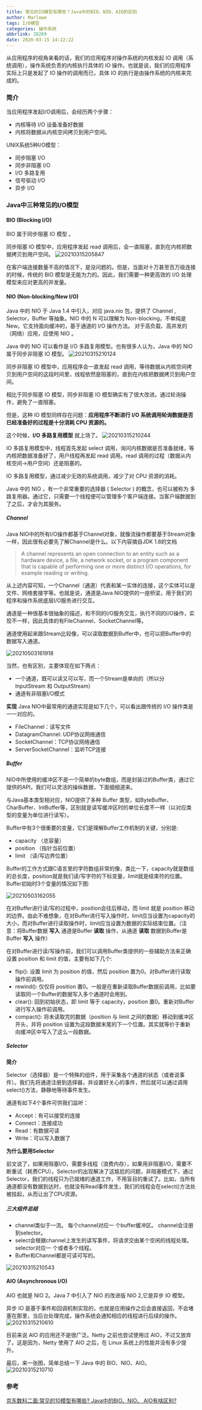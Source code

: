 ```yaml
---
title: 常见的IO模型有哪些？Java中的BIO，NIO，AIO的区别
author: Marlowe
tags: I/O模型
categories: 操作系统
abbrlink: 28269
date: 2020-03-15 14:22:22
---
```

从应用程序的视角来看的话，我们的应用程序对操作系统的内核发起 IO 调用（系统调用），操作系统负责的内核执行具体的 IO 操作。也就是说，我们的应用程序实际上只是发起了 IO 操作的调用而已，具体 IO 的执行是由操作系统的内核来完成的。
<!--more-->

### 简介

当应用程序发起I/O调用后，会经历两个步骤：
* 内核等待 I/O 设备准备好数据
* 内核将数据从内核空间拷贝到用户空间。

UNIX系统5种I/O模型：
* 同步阻塞 I/O
* 同步非阻塞 I/O
* I/O 多路复用
* 信号驱动 I/O 
* 异步 I/O

### Java中三种常见的I/O模型
#### BIO (Blocking I/O)
BIO 属于同步阻塞 IO 模型 。

同步阻塞 IO 模型中，应用程序发起 read 调用后，会一直阻塞，直到在内核把数据拷贝到用户空间。
![20210315205847](http://marlowe.oss-cn-beijing.aliyuncs.com/img/20210315205847.png)

在客户端连接数量不高的情况下，是没问题的。但是，当面对十万甚至百万级连接的时候，传统的 BIO 模型是无能为力的。因此，我们需要一种更高效的 I/O 处理模型来应对更高的并发量。

#### NIO (Non-blocking/New I/O)
Java 中的 NIO 于 Java 1.4 中引入，对应 java.nio 包，提供了 Channel , Selector，Buffer 等抽象。NIO 中的 N 可以理解为 Non-blocking，不单纯是 New。它支持面向缓冲的，基于通道的 I/O 操作方法。 对于高负载、高并发的（网络）应用，应使用 NIO 。

Java 中的 NIO 可以看作是 I/O 多路复用模型。也有很多人认为，Java 中的 NIO 属于同步非阻塞 IO 模型。
![20210315210124](http://marlowe.oss-cn-beijing.aliyuncs.com/img/20210315210124.png)

同步非阻塞 IO 模型中，应用程序会一直发起 read 调用，等待数据从内核空间拷贝到用户空间的这段时间里，线程依然是阻塞的，直到在内核把数据拷贝到用户空间。

相比于同步阻塞 IO 模型，同步非阻塞 IO 模型确实有了很大改进。通过轮询操作，避免了一直阻塞。

但是，这种 IO 模型同样存在问题：**应用程序不断进行 I/O 系统调用轮询数据是否已经准备好的过程是十分消耗 CPU 资源的。**

这个时候，**I/O 多路复用模型** 就上场了。
![20210315210244](http://marlowe.oss-cn-beijing.aliyuncs.com/img/20210315210244.png)

IO 多路复用模型中，线程首先发起 select 调用，询问内核数据是否准备就绪，等内核把数据准备好了，用户线程再发起 read 调用。read 调用的过程（数据从内核空间->用户空间）还是阻塞的。

IO 多路复用模型，通过减少无效的系统调用，减少了对 CPU 资源的消耗。

Java 中的 NIO ，有一个非常重要的选择器 ( Selector ) 的概念，也可以被称为 多路复用器。通过它，只需要一个线程便可以管理多个客户端连接。当客户端数据到了之后，才会为其服务。

##### Channel

Java NIO中的所有I/O操作都基于Channel对象，就像流操作都要基于Stream对象一样，因此很有必要先了解Channel是什么。以下内容摘自JDK 1.8的文档
> A channel represents an open connection to an entity such as a hardware device, a file, a network socket, or a program component that is capable of performing one or more distinct I/O operations, for example reading or writing.

从上述内容可知，一个Channel（通道）代表和某一实体的连接，这个实体可以是文件、网络套接字等。也就是说，通道是Java NIO提供的一座桥梁，用于我们的程序和操作系统底层I/O服务进行交互。

通道是一种很基本很抽象的描述，和不同的I/O服务交互，执行不同的I/O操作，实现不一样，因此具体的有FileChannel、SocketChannel等。

通道使用起来跟Stream比较像，可以读取数据到Buffer中，也可以把Buffer中的数据写入通道。

![20210503161918](http://marlowe.oss-cn-beijing.aliyuncs.com/img/20210503161918.png)

当然，也有区别，主要体现在如下两点：

* 一个通道，既可以读又可以写，而一个Stream是单向的（所以分 InputStream 和 OutputStream）
* 通道有非阻塞I/O模式

**实现**
Java NIO中最常用的通道实现是如下几个，可以看出跟传统的 I/O 操作类是一一对应的。

* FileChannel：读写文件
* DatagramChannel: UDP协议网络通信
* SocketChannel：TCP协议网络通信
* ServerSocketChannel：监听TCP连接


##### Buffer

NIO中所使用的缓冲区不是一个简单的byte数组，而是封装过的Buffer类，通过它提供的API，我们可以灵活的操纵数据，下面细细道来。

与Java基本类型相对应，NIO提供了多种 Buffer 类型，如ByteBuffer、CharBuffer、IntBuffer等，区别就是读写缓冲区时的单位长度不一样（以对应类型的变量为单位进行读写）。

Buffer中有3个很重要的变量，它们是理解Buffer工作机制的关键，分别是:

* capacity （总容量）
* position （指针当前位置）
* limit （读/写边界位置）

Buffer的工作方式跟C语言里的字符数组非常的像，类比一下，capacity就是数组的总长度，position就是我们读/写字符的下标变量，limit就是结束符的位置。Buffer初始时3个变量的情况如下图:

![20210503162055](http://marlowe.oss-cn-beijing.aliyuncs.com/img/20210503162055.png)

在对Buffer进行读/写的过程中，position会往后移动，而 limit 就是 position 移动的边界。由此不难想象，在对Buffer进行写入操作时，limit应当设置为capacity的大小，而对Buffer进行读取操作时，limit应当设置为数据的实际结束位置。（注意：将Buffer数据 **写入** 通道是Buffer **读取** 操作，从通道 **读取** 数据到Buffer是Buffer **写入** 操作）

在对Buffer进行读/写操作前，我们可以调用Buffer类提供的一些辅助方法来正确设置 position 和 limit 的值，主要有如下几个:
* flip(): 设置 limit 为 position 的值，然后 position 置为0。对Buffer进行读取操作前调用。
* rewind(): 仅仅将 position 置0。一般是在重新读取Buffer数据前调用，比如要读取同一个Buffer的数据写入多个通道时会用到。
* clear(): 回到初始状态，即 limit 等于 capacity，position 置0。重新对Buffer进行写入操作前调用。
* compact(): 将未读取完的数据（position 与 limit 之间的数据）移动到缓冲区开头，并将 position 设置为这段数据末尾的下一个位置。其实就等价于重新向缓冲区中写入了这么一段数据。

##### Selector
**简介**

Selector（选择器）是一个特殊的组件，用于采集各个通道的状态（或者说事件）。我们先将通道注册到选择器，并设置好关心的事件，然后就可以通过调用select()方法，静静地等待事件发生。

通道有如下4个事件可供我们监听：

* Accept：有可以接受的连接
* Connect：连接成功
* Read：有数据可读
* Write：可以写入数据了

**为什么要用Selector**

前文说了，如果用阻塞I/O，需要多线程（浪费内存），如果用非阻塞I/O，需要不断重试（耗费CPU）。Selector的出现解决了这尴尬的问题，非阻塞模式下，通过Selector，我们的线程只为已就绪的通道工作，不用盲目的重试了。比如，当所有通道都没有数据到达时，也就没有Read事件发生，我们的线程会在select()方法处被挂起，从而让出了CPU资源。

##### 三大组件总结

* channel类似于一流。 每个channel对应一 个buffer缓冲区。 channel会注册到selector。
* select会根据channel上发生的读写事件，将请求交由某个空闲的线程处理。selector对应一 个或者多个线程。
* Buffer和Channel都是可读可写的。


![20210315210543](http://marlowe.oss-cn-beijing.aliyuncs.com/img/20210315210543.png)

#### AIO (Asynchronous I/O)

AIO 也就是 NIO 2。Java 7 中引入了 NIO 的改进版 NIO 2,它是异步 IO 模型。

异步 IO 是基于事件和回调机制实现的，也就是应用操作之后会直接返回，不会堵塞在那里，当后台处理完成，操作系统会通知相应的线程进行后续的操作。
![20210315210610](http://marlowe.oss-cn-beijing.aliyuncs.com/img/20210315210610.png)

目前来说 AIO 的应用还不是很广泛。Netty 之前也尝试使用过 AIO，不过又放弃了。这是因为，Netty 使用了 AIO 之后，在 Linux 系统上的性能并没有多少提升。

最后，来一张图，简单总结一下 Java 中的 BIO、NIO、AIO。
![20210315210710](http://marlowe.oss-cn-beijing.aliyuncs.com/img/20210315210710.png)





### 参考
[京东数科二面:常见的10模型有哪些? Java中的BIO、NIO、 AIO有啥区别?](https://www.cnblogs.com/javaguide/p/io.html)




